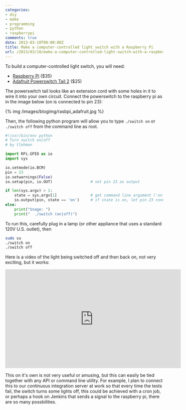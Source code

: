 ```yaml
---
categories:
- diy
- make
- programming
- python
- raspberrypi
comments: true
date: 2013-03-10T00:00:00Z
title: Make a computer-controlled light switch with a Raspberry Pi
url: /2013/03/10/make-a-computer-controlled-light-switch-with-a-raspberry-pi/
---
```


To build a computer-controlled light switch, you will need:

 - [Raspberry Pi](http://www.raspberrypi.org/) ($35)
 - [Adafruit Powerswitch Tail 2](http://www.adafruit.com/products/268) ($25)

The powerswitch tail looks like an extension cord with some holes in it to wire it into your own circuit. Connect the powerswitch to the raspberry pi as in the image below (on is connected to pin 23):

{% img /images/blogimg/rasbpi_adafruit.jpg %}

Then, the following python program will allow you to type `./switch on` or `./switch off` from the command line as root.

``` python
#!/usr/bin/env python
# Turn switch on/off
# by tlehman

import RPi.GPIO as io
import sys

io.setmode(io.BCM)
pin = 23
io.setwarnings(False)
io.setup(pin, io.OUT)                 # set pin 23 as output

if len(sys.argv) > 1:
    state = sys.argv[1]               # get command line argument ('on' or 'off')
    io.output(pin, state == 'on')     # if state is on, let pin 23 connect the circuit, otherwise break the circuit
else:
    print("Usage: ")
    print("  ./switch (on|off)")
```

To run this, carefully plug in a lamp (or other appliance that uses a standard 120V U.S. outlet), then 

``` bash
sudo su
./switch on
./switch off
```

Here is a video of the light being switched off and then back on, not very exciting, but it works: 

<iframe width="560" height="315" src="http://www.youtube.com/embed/IO_BZ0mRYyQ" frameborder="0" allowfullscreen></iframe>

This on it's own is not very useful or amusing, but this can easily be tied together with any API or command line utility. For example, I plan to connect this to our continuous integration server at work so that every time the tests fail, the switch turns some lights off, this could be achieved with a cron job, or perhaps a hook on Jenkins that sends a signal to the raspberry pi, there are so many possbilities.

